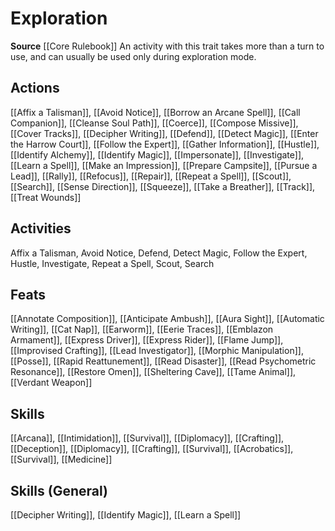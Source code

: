 ﻿---
id: '66'
name: Exploration
rarity: Common
source: '[[DATABASE/source/Core Rulebook|Core Rulebook]]'
trait:
- Exploration
type: Trait

---
# Exploration

**Source** [[Core Rulebook]] 
An activity with this trait takes more than a turn to use, and can usually be used only during exploration mode.

## Actions

[[Affix a Talisman]], [[Avoid Notice]], [[Borrow an Arcane Spell]], [[Call Companion]], [[Cleanse Soul Path]], [[Coerce]], [[Compose Missive]], [[Cover Tracks]], [[Decipher Writing]], [[Defend]], [[Detect Magic]], [[Enter the Harrow Court]], [[Follow the Expert]], [[Gather Information]], [[Hustle]], [[Identify Alchemy]], [[Identify Magic]], [[Impersonate]], [[Investigate]], [[Learn a Spell]], [[Make an Impression]], [[Prepare Campsite]], [[Pursue a Lead]], [[Rally]], [[Refocus]], [[Repair]], [[Repeat a Spell]], [[Scout]], [[Search]], [[Sense Direction]], [[Squeeze]], [[Take a Breather]], [[Track]], [[Treat Wounds]]

## Activities

Affix a Talisman, Avoid Notice, Defend, Detect Magic, Follow the Expert, Hustle, Investigate, Repeat a Spell, Scout, Search

## Feats

[[Annotate Composition]], [[Anticipate Ambush]], [[Aura Sight]], [[Automatic Writing]], [[Cat Nap]], [[Earworm]], [[Eerie Traces]], [[Emblazon Armament]], [[Express Driver]], [[Express Rider]], [[Flame Jump]], [[Improvised Crafting]], [[Lead Investigator]], [[Morphic Manipulation]], [[Posse]], [[Rapid Reattunement]], [[Read Disaster]], [[Read Psychometric Resonance]], [[Restore Omen]], [[Sheltering Cave]], [[Tame Animal]], [[Verdant Weapon]]

## Skills

[[Arcana]], [[Intimidation]], [[Survival]], [[Diplomacy]], [[Crafting]], [[Deception]], [[Diplomacy]], [[Crafting]], [[Survival]], [[Acrobatics]], [[Survival]], [[Medicine]]

## Skills (General)

[[Decipher Writing]], [[Identify Magic]], [[Learn a Spell]]